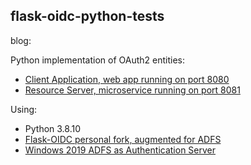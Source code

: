 ## flask-oidc-python-tests

blog:

Python implementation of OAuth2 entities:

* [Client Application, web app running on port 8080](client-app/README.md)
* [Resource Server, microservice running on port 8081](resource-server/README.md)

Using:

* Python 3.8.10
* [Flask-OIDC personal fork, augmented for ADFS](https://github.com/fabianlee/flask-oidc)
* [Windows 2019 ADFS as Authentication Server](https://fabianlee.org/2022/08/22/microsoft-configuring-an-application-group-for-oauth2-oidc-on-adfs-2019/)
